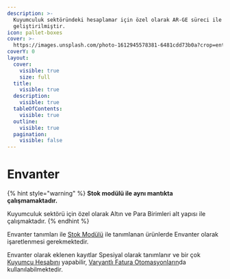 ```yaml
---
description: >-
  Kuyumculuk sektöründeki hesaplamar için özel olarak AR-GE süreci ile
  geliştirilmiştir.
icon: pallet-boxes
cover: >-
  https://images.unsplash.com/photo-1612945578381-6481cdd73b0a?crop=entropy&cs=srgb&fm=jpg&ixid=M3wxOTcwMjR8MHwxfHNlYXJjaHwxMHx8amV3ZWxyeXN8ZW58MHx8fHwxNzQ2Mzk1ODk5fDA&ixlib=rb-4.0.3&q=85
coverY: 0
layout:
  cover:
    visible: true
    size: full
  title:
    visible: true
  description:
    visible: true
  tableOfContents:
    visible: true
  outline:
    visible: true
  pagination:
    visible: false
---
```


# Envanter

{% hint style="warning" %}
**Stok modülü ile aynı mantıkta çalışmamaktadır.**

Kuyumculuk sektörü için özel olarak Altın ve Para Birimleri alt yapısı ile çalışmaktadır.
{% endhint %}

Envanter tanımları ile [Stok Modülü](../accounting/stok.md) ile tanımlanan ürünlerde Envanter olarak işaretlenmesi gerekmektedir.

Envanter olarak eklenen kayıtlar Spesiyal olarak tanımlanır ve bir çok [Kuyumcu Hesabını](../library/kuyumcu-hesap-makinasi/) yapabilir, [Varyantlı Fatura Otomasyonların](otomasyon.md)da kullanılabilmektedir.

&#x20;

